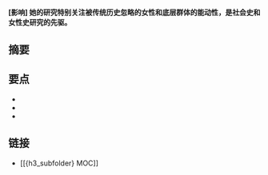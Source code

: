 #### [影响] 她的研究特别关注被传统历史忽略的女性和底层群体的能动性，是社会史和女性史研究的先驱。


## 摘要


## 要点

- 
- 
- 

## 链接

- [[{h3_subfolder} MOC]]
